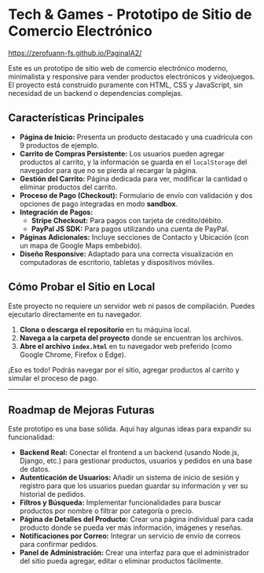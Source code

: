 # Tech & Games - Prototipo de Sitio de Comercio Electrónico
https://zerofuann-fs.github.io/PaginaIA2/


Este es un prototipo de sitio web de comercio electrónico moderno, minimalista y responsive para vender productos electrónicos y videojuegos. El proyecto está construido puramente con HTML, CSS y JavaScript, sin necesidad de un backend o dependencias complejas.

## Características Principales

- **Página de Inicio:** Presenta un producto destacado y una cuadrícula con 9 productos de ejemplo.
- **Carrito de Compras Persistente:** Los usuarios pueden agregar productos al carrito, y la información se guarda en el `localStorage` del navegador para que no se pierda al recargar la página.
- **Gestión del Carrito:** Página dedicada para ver, modificar la cantidad o eliminar productos del carrito.
- **Proceso de Pago (Checkout):** Formulario de envío con validación y dos opciones de pago integradas en modo **sandbox**.
- **Integración de Pagos:**
    - **Stripe Checkout:** Para pagos con tarjeta de crédito/débito.
    - **PayPal JS SDK:** Para pagos utilizando una cuenta de PayPal.
- **Páginas Adicionales:** Incluye secciones de Contacto y Ubicación (con un mapa de Google Maps embebido).
- **Diseño Responsive:** Adaptado para una correcta visualización en computadoras de escritorio, tabletas y dispositivos móviles.

## Cómo Probar el Sitio en Local

Este proyecto no requiere un servidor web ni pasos de compilación. Puedes ejecutarlo directamente en tu navegador.

1.  **Clona o descarga el repositorio** en tu máquina local.
2.  **Navega a la carpeta del proyecto** donde se encuentran los archivos.
3.  **Abre el archivo `index.html`** en tu navegador web preferido (como Google Chrome, Firefox o Edge).

¡Eso es todo! Podrás navegar por el sitio, agregar productos al carrito y simular el proceso de pago.

---


## Roadmap de Mejoras Futuras

Este prototipo es una base sólida. Aquí hay algunas ideas para expandir su funcionalidad:

- **Backend Real:** Conectar el frontend a un backend (usando Node.js, Django, etc.) para gestionar productos, usuarios y pedidos en una base de datos.
- **Autenticación de Usuarios:** Añadir un sistema de inicio de sesión y registro para que los usuarios puedan guardar su información y ver su historial de pedidos.
- **Filtros y Búsqueda:** Implementar funcionalidades para buscar productos por nombre o filtrar por categoría o precio.
- **Página de Detalles del Producto:** Crear una página individual para cada producto donde se pueda ver más información, imágenes y reseñas.
- **Notificaciones por Correo:** Integrar un servicio de envío de correos para confirmar pedidos.
- **Panel de Administración:** Crear una interfaz para que el administrador del sitio pueda agregar, editar o eliminar productos fácilmente.
